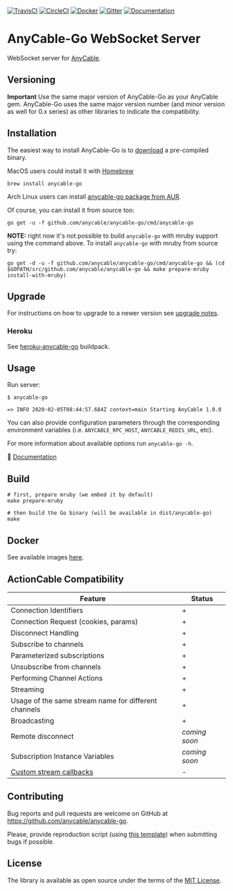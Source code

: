 [![TravisCI](https://img.shields.io/travis/anycable/anycable-go.svg?label=TravisCI&style=flat)](https://travis-ci.org/anycable/anycable-go)
[![CircleCI](https://img.shields.io/circleci/project/github/anycable/anycable-go.svg?label=CircleCI)](https://circleci.com/gh/anycable/anycable-go)
[![Docker](https://img.shields.io/docker/pulls/anycable/anycable-go.svg)](https://hub.docker.com/r/anycable/anycable-go/)
[![Gitter](https://img.shields.io/badge/gitter-join%20chat%20%E2%86%92-brightgreen.svg)](https://gitter.im/anycable/anycable-go)
[![Documentation](https://img.shields.io/badge/docs-link-brightgreen.svg)](https://docs.anycable.io/#go_getting_started)

# AnyCable-Go WebSocket Server

WebSocket server for [AnyCable](https://github.com/anycable/anycable).

## Versioning

**Important** Use the same major version of AnyCable-Go as your AnyCable gem.
AnyCable-Go uses the same major version number (and minor version as well for 0.x series) as other libraries to indicate the compatibility.

## Installation

The easiest way to install AnyCable-Go is to [download](https://github.com/anycable/anycable-go/releases) a pre-compiled binary.

MacOS users could install it with [Homebrew](https://brew.sh/)

```shell
brew install anycable-go
```

Arch Linux users can install [anycable-go package from AUR](https://aur.archlinux.org/packages/anycable-go/).

Of course, you can install it from source too:

```shell
go get -u -f github.com/anycable/anycable-go/cmd/anycable-go
```

**NOTE:** right now it's not possible to build `anycable-go` with mruby support using the command above. To install `anycable-go` with mruby from source try:

```
go get -d -u -f github.com/anycable/anycable-go/cmd/anycable-go && (cd $GOPATH/src/github.com/anycable/anycable-go && make prepare-mruby install-with-mruby)
```

## Upgrade

For instructions on how to upgrade to a newer version see [upgrade notes](https://docs.anycable.io/#upgrade_to_1_0_0?id=anycable-go).

### Heroku

See [heroku-anycable-go](https://github.com/anycable/heroku-anycable-go) buildpack.

## Usage

Run server:

```shell
$ anycable-go

=> INFO 2020-02-05T08:44:57.684Z context=main Starting AnyCable 1.0.0
```

You can also provide configuration parameters through the corresponding environment variables (i.e. `ANYCABLE_RPC_HOST`, `ANYCABLE_REDIS_URL`, etc).

For more information about available options run `anycable-go -h`.

📑 [Documentation](https://docs.anycable.io/#go_getting_started)

## Build

```shell
# first, prepare mruby (we embed it by default)
make prepare-mruby

# then build the Go binary (will be available in dist/anycable-go)
make
```

## Docker

See available images [here](https://hub.docker.com/r/anycable/anycable-go/).

## ActionCable Compatibility

Feature                  | Status
-------------------------|--------
Connection Identifiers   | +
Connection Request (cookies, params) | +
Disconnect Handling | +
Subscribe to channels | +
Parameterized subscriptions | +
Unsubscribe from channels | +
Performing Channel Actions | +
Streaming | +
Usage of the same stream name for different channels | +
Broadcasting | +
Remote disconnect | _coming soon_
Subscription Instance Variables | _coming soon_
[Custom stream callbacks](http://edgeapi.rubyonrails.org/classes/ActionCable/Channel/Streams.html) | -

## Contributing

Bug reports and pull requests are welcome on GitHub at https://github.com/anycable/anycable-go.

Please, provide reproduction script (using [this template](https://github.com/anycable/anycable/blob/master/etc/bug_report_template.rb)) when submitting bugs if possible.

## License
The library is available as open source under the terms of the [MIT License](http://opensource.org/licenses/MIT).
